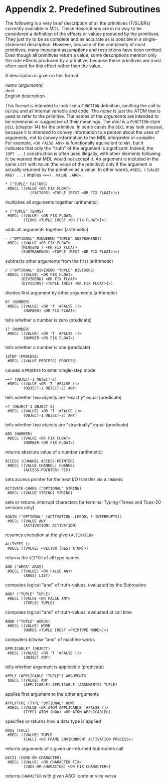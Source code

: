 # Appendix 2. Predefined Subroutines

The following is a very brief description of all the primitives 
(F/SUBRs) currently available in MDL. These descriptions are in no 
way to be considered a definition of the effects or values produced 
by the primitives. They just try to be as complete and as accurate as 
is possible in a single-statement description. However, because of 
the complexity of most primitives, many important assumptions and 
restrictions have been omitted. Even though all primitives return a 
value, some descriptions mention only the side effects produced by a 
primitive, because these primitives are most often used for this 
effect rather than the value.

A description is given in this format:

*name* (*arguments*)  
*decl*  
English description

This format is intended to look like a `FUNCTION` definition, 
omitting the call to `DEFINE` and all internal variable and code. The 
*name* is just the ATOM that is used to refer to the primitive. The 
names of the *arguments* are intended to be mnemonic or suggestive of 
their meanings. The *decl* is a `FUNCTION`-style `DECL` (chapter 14) 
for the primitive. In some cases the `DECL` may look unusual, because 
it is intended to convey information to a person about the uses of 
arguments, not to convey information to the MDL interpreter or 
compiler. For example, `<OR FALSE ANY>` is functionally equivalent to 
`ANY`, but it indicates that only the "truth" of the argument is 
significant. Indeed, the `[OPT ...]` construction is often used 
illegally, with other elements following it: be warned that MDL would 
not accept it. An argument is included in the same `LIST` with 
`VALUE` (the value of the primitive) only if the argument is actually 
returned by the primitive as a value. In other words, `#DECL ((VALUE 
ARG) ...)` implies `<==? .VALUE .ARG>`.

```
* ("TUPLE" FACTORS)
 #DECL ((VALUE <OR FIX FLOAT>
           (FACTORS) <TUPLE [REST <OR FIX FLOAT>]>)
```
multiplies all arguments together (arithmetic)

```
+ ("TUPLE" TERMS)
 #DECL ((VALUE) <OR FIX FLOAT>
        (TERMS <TUPLE [REST <OR FIX FLOAT>]>)
```
adds all arguments together (arithmetic)

```
- ("OPTIONAL" MINUEEND "TUPLE" SUBTRAHENDS)
 #DECL ((VALUE <OR FIX FLOAT>
       (MINUEND ) <OR FIX FLOAT>
       (SUBTRAHENDS) <TUPLE [REST <OR FIX FLOAT>]>)
```
subtracts other arguments from the first (arithmetic)

```
/ ("OPTIONAL" DIVIDEND "TUPLE" DIVISORS)
 #DECL ((VALUE) <OR FIX FLOAT>
       (DIVIDEND) <OR FIX FLOAT>
       (DIVISORS) <TUPLE [REST <OR FIX FLOAT>]>)
```
divides first argument by other arguments (arithmetic)

```
0? (NUMBER)
 #DECL ((VALUE) <OR 'T '#FALSE ()>
        (NUMBER) <OR FIX FLOAT>)
```
tells whether a number is zero (predicate)

```
1? (NUMBER)
 #DECL ((VALUE) <OR 'T '#FALSE ()>
        (NUMBER <OR FIX FLOAT>)
```
tells whether a number is one (predicate)

```
1STEP (PROCESS)
 #DECL ((VALUE PROCESS) PROCESS)
```
causes a `PROCESS` to enter single-step mode

```
==? (OBJECT-1 OBJECT-2)
 #DECL ((VALUE <OR 'T '#FALSE ()>
        (OBJECT-1 OBJECT-2) ANY)
```
tells whether two objects are "exactly" equal (predicate)

```
=? (OBJECT-1 OBJECT-2)
 #DECL ((VALUE) <OR 'T '#FALSE ()>
        (OBJECT-1 OBJECT-2) ANY)
```
tells whether two objects are "structually" equal (predicate)

```
ABS (NUMBER)
 #DECL ((VALUE <OR FIX FLOAT>
        (NUMBER <OR FIX FLOAT>)
```
returns absolute value of a number (arithmetic)

```
ACCESS (CHANNEL ACCESS-POINTER)
 #DECL ((VALUE CHANNEL) CHANNEL
        (ACCESS-POINTER) FIX)
```
sets access pointer for the next I/O transfer via a `CHANNEL`

```
ACTIVATE-CHARS ("OPTIONAL" STRING)
 #DECL ((VALUE STRING) STRING)
```
sets or returns interrupt characters for terminal Typing (Tenex and 
Tops-20 versions only)

```
AGAIN ("OPTIONAL" (ACTIVATION .LPROG\ !-INTERRUPTS))
 #DECL ((VALUE ANY
        (ACTIVATION) ACTIVATION)
```
resumes execution at the given `ACTIVATION`

```
ALLTYPES ()
 #DECL ((VALUE) <VECTOR [REST ATOM]>)
```
returns the `VECTOR` of all type names

```
AND ("ARGS" ARGS)
 #DECL ((VALUE) <OR FALSE ANY>
        (ARGS) LIST)
```
computes logical "and" of truth-values, evaluated by the Subroutine

```
AND? ("TUPLE" TUPLE)
 #DECL ((VALUE <OR FALSE ANY>
        (TUPLE) TUPLE)
```
computes logical "and" of truth-values, evaluated at call time

```
ANDB ("TUPLE" WORDS)
 #DECL ((VALUE) WORD
        (WORDS <TUPLE [REST <PRIMTYPE WORD>]>)
```
computers bitwise "and" of machine words

```
APPLICABLE? (OBJECT)
 #DECL ((VALUE) <OR 'T '#FALSE ()>
        (OBJECT ANY)
```
tells whether argument is applicable (predicate)

```
APPLY (APPLICABLE "TUPLE") ARGUMENTS
 $DECL ((VALUE) ANY
        (APPLICABLE) APPLICABLE (ARGUMENTS) TUPLE)
````
applies first argument to the other arguments

````
APPLYTYPE (TYPE "OPTIONAL" HOW)
 #DECL ((VALUE <OR ATOM APPLICABLE '#FALSE ()>
        (TYPE) ATOM (HOW) <OR ATOM APPLICABLE>)
````
specifies or returns how a data type is applied

````
ARGS (CALL)
 #DECL ((VALUE) TUPLE
        (CALL) <OR FRAME ENVIRONMENT ACTIVATION PROCESS>)
````
returns arguments of a given un-returned Subroutine call

````
ASCII (CODE-OR-CHARACTER)
 #DECL ((VALUE) <OR CHARACTER FIX>
        (CODE-OR-CHARACTER) <OR FIX CHARACTER>)
````
returns `CHARACTER` with given ASCII code or vice versa
